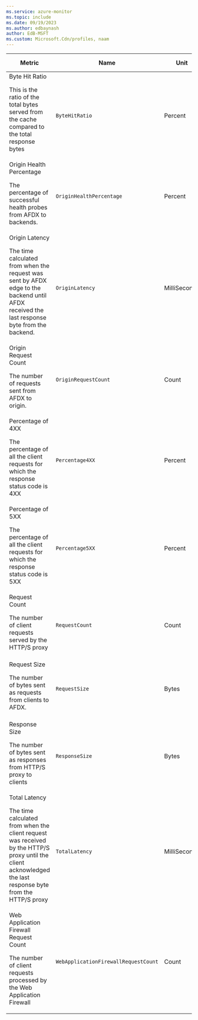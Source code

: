 ```yaml
---
ms.service: azure-monitor
ms.topic: include
ms.date: 09/19/2023
ms.author: edbaynash
author: EdB-MSFT
ms.custom: Microsoft.Cdn/profiles, naam
---
```

  
  
|Metric|Name|Unit|Aggregation|Dimensions|Time Grains|DS Export|
|---|---|---|---|---|---|---|
|Byte Hit Ratio<p><p>This is the ratio of the total bytes served from the cache compared to the total response bytes |`ByteHitRatio` |Percent |Average |Endpoint|PT1M, PT5M, PT15M, PT30M, PT1H, PT6H, PT12H, P1D |Yes|
|Origin Health Percentage<p><p>The percentage of successful health probes from AFDX to backends. |`OriginHealthPercentage` |Percent |Average |Origin, OriginGroup|PT1M, PT5M, PT15M, PT30M, PT1H, PT6H, PT12H, P1D |Yes|
|Origin Latency<p><p>The time calculated from when the request was sent by AFDX edge to the backend until AFDX received the last response byte from the backend. |`OriginLatency` |MilliSeconds |Average |Origin, Endpoint|PT1M, PT5M, PT15M, PT30M, PT1H, PT6H, PT12H, P1D |Yes|
|Origin Request Count<p><p>The number of requests sent from AFDX to origin. |`OriginRequestCount` |Count |Total |HttpStatus, HttpStatusGroup, Origin, Endpoint|PT1M, PT5M, PT15M, PT30M, PT1H, PT6H, PT12H, P1D |Yes|
|Percentage of 4XX<p><p>The percentage of all the client requests for which the response status code is 4XX |`Percentage4XX` |Percent |Average |Endpoint, ClientRegion, ClientCountry|PT1M, PT5M, PT15M, PT30M, PT1H, PT6H, PT12H, P1D |Yes|
|Percentage of 5XX<p><p>The percentage of all the client requests for which the response status code is 5XX |`Percentage5XX` |Percent |Average |Endpoint, ClientRegion, ClientCountry|PT1M, PT5M, PT15M, PT30M, PT1H, PT6H, PT12H, P1D |Yes|
|Request Count<p><p>The number of client requests served by the HTTP/S proxy |`RequestCount` |Count |Total |HttpStatus, HttpStatusGroup, ClientRegion, ClientCountry, Endpoint|PT1M, PT5M, PT15M, PT30M, PT1H, PT6H, PT12H, P1D |Yes|
|Request Size<p><p>The number of bytes sent as requests from clients to AFDX. |`RequestSize` |Bytes |Total |HttpStatus, HttpStatusGroup, ClientRegion, ClientCountry, Endpoint|PT1M, PT5M, PT15M, PT30M, PT1H, PT6H, PT12H, P1D |Yes|
|Response Size<p><p>The number of bytes sent as responses from HTTP/S proxy to clients |`ResponseSize` |Bytes |Total |HttpStatus, HttpStatusGroup, ClientRegion, ClientCountry, Endpoint|PT1M, PT5M, PT15M, PT30M, PT1H, PT6H, PT12H, P1D |Yes|
|Total Latency<p><p>The time calculated from when the client request was received by the HTTP/S proxy until the client acknowledged the last response byte from the HTTP/S proxy |`TotalLatency` |MilliSeconds |Average |HttpStatus, HttpStatusGroup, ClientRegion, ClientCountry, Endpoint|PT1M, PT5M, PT15M, PT30M, PT1H, PT6H, PT12H, P1D |Yes|
|Web Application Firewall Request Count<p><p>The number of client requests processed by the Web Application Firewall |`WebApplicationFirewallRequestCount` |Count |Total |PolicyName, RuleName, Action|PT1M, PT5M, PT15M, PT30M, PT1H, PT6H, PT12H, P1D |Yes|